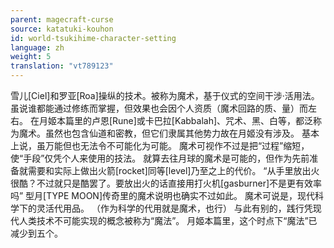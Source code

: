 ```yaml
---
parent: magecraft-curse
source: katatuki-kouhon
id: world-tsukihime-character-setting
language: zh
weight: 5
translation: "vt789123"
---
```


雪儿[Ciel]和罗亚[Roa]操纵的技术。被称为魔术，基于仪式的空间干涉·活用法。
虽说谁都能通过修练而掌握，但效果也会因个人资质（魔术回路的质、量）而左右。
在月姬本篇里的卢恩[Rune]或卡巴拉[Kabbalah]、咒术、黑、白等，都泛称为魔术。虽然也包含仙道和密教，但它们隶属其他势力故在月姬没有涉及。
基本上说，虽万能但也无法令不可能化为可能。
魔术可视作不过是把“过程”缩短，使“手段”仅凭个人来使用的技法。
就算去往月球的魔术是可能的，但作为先前准备就需要和实际上做出火箭[rocket]同等[level]乃至之上的代价。
“从手里放出火很酷？不过就只是酷罢了。要放出火的话直接用打火机[gasburner]不是更有效率吗”
型月[TYPE MOON]传奇里的魔术说明也确实不过如此。
魔术可说是，现代科学下的灵活代用品。
（作为科学的代用就是魔术，也行）
与此有别的，践行凭现代人类技术不可能实现的概念被称为“魔法”。
月姬本篇里，这个时点下“魔法”已减少到五个。
